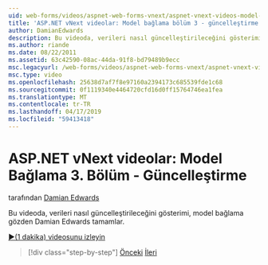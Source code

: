 ```yaml
---
uid: web-forms/videos/aspnet-web-forms-vnext/aspnet-vnext-videos-model-binding-part-3-updating
title: 'ASP.NET vNext videolar: Model bağlama bölüm 3 - güncelleştirme | Microsoft Docs'
author: DamianEdwards
description: Bu videoda, verileri nasıl güncelleştirileceğini gösterimi, model bağlama gözden Damian Edwards tamamlar.
ms.author: riande
ms.date: 08/22/2011
ms.assetid: 63c42590-08ac-44da-91f8-bd79489b9ecc
msc.legacyurl: /web-forms/videos/aspnet-web-forms-vnext/aspnet-vnext-videos-model-binding-part-3-updating
msc.type: video
ms.openlocfilehash: 25638d7af7f8e97160a2394173c685539fde1c68
ms.sourcegitcommit: 0f1119340e4464720cfd16d0ff15764746ea1fea
ms.translationtype: MT
ms.contentlocale: tr-TR
ms.lasthandoff: 04/17/2019
ms.locfileid: "59413418"
---
```

# <a name="aspnet-vnext-videos-model-binding-part-3---updating"></a>ASP.NET vNext videolar: Model Bağlama 3. Bölüm - Güncelleştirme

tarafından [Damian Edwards](https://github.com/DamianEdwards)

Bu videoda, verileri nasıl güncelleştirileceğini gösterimi, model bağlama gözden Damian Edwards tamamlar.

[&#9654;(1 dakika) videosunu izleyin](https://channel9.msdn.com/Blogs/ASP-NET-Site-Videos/aspnet-vnext-videos-model-binding-part-3-updating)

> [!div class="step-by-step"]
> [Önceki](aspnet-vnext-videos-model-binding-part-2-filtering.md)
> [İleri](aspnet-45-web-forms-model-binding.md)
